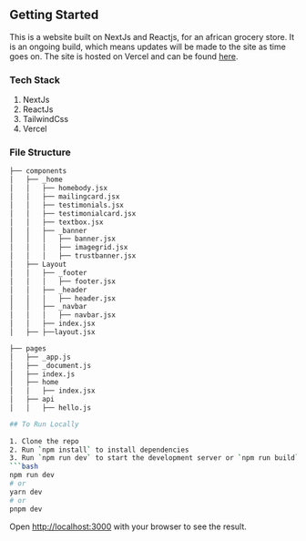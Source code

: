 ## Getting Started

This is a website built on NextJs and Reactjs, for an african grocery store. It is an ongoing build, which means updates will be made to the site as time goes on. The site is hosted on Vercel and can be found [here](https://african-grocery-store.vercel.app/).

### Tech Stack
1. NextJs
2. ReactJs
3. TailwindCss
4. Vercel

### File Structure
```bash
├── components
│   ├── _home
│   │   ├── homebody.jsx
│   │   ├── mailingcard.jsx
│   │   ├── testimonials.jsx
│   │   ├── testimonialcard.jsx
│   │   ├── textbox.jsx
│   │   ├── _banner
│   │   │   ├── banner.jsx
│   │   │   ├── imagegrid.jsx
│   │   │   ├── trustbanner.jsx
│   ├── Layout
│   │   ├── _footer
│   │   │   ├── footer.jsx
│   │   ├── _header
│   │   │   ├── header.jsx
│   │   ├── _navbar
│   │   │   ├── navbar.jsx
│   │   ├── index.jsx
│   ├── ├──layout.jsx

├── pages
│   ├── _app.js
│   ├── _document.js
│   ├── index.js
│   ├── home
│   │   ├── index.jsx
│   ├── api
│   │   ├── hello.js

## To Run Locally
 
1. Clone the repo
2. Run `npm install` to install dependencies
3. Run `npm run dev` to start the development server or `npm run build` to build the project
```bash
npm run dev
# or
yarn dev
# or
pnpm dev
```

Open [http://localhost:3000](http://localhost:3000) with your browser to see the result.
